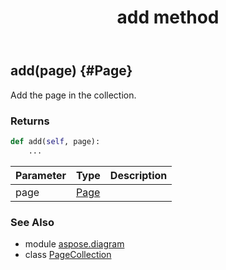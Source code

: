 ﻿---
title: add method
second_title: Aspose.Diagram for Python via .NET API References
description: 
type: docs
weight: 20
url: /python-net/aspose.diagram/pagecollection/add/
is_root: false
---

## add(page) {#Page}

Add the page in the collection.

### Returns 





```python
def add(self, page):
    ...
```


| Parameter | Type | Description |
| :- | :- | :- |
| page | [Page](/diagram/python-net/aspose.diagram/page) |  |



### See Also
* module [aspose.diagram](../../)
* class [PageCollection](/diagram/python-net/aspose.diagram/pagecollection)
